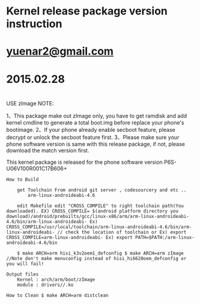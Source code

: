  Kernel release package version instruction
=====================================================
#
#      yuenar2@gmail.com
#        2015.02.28
#
USE zImage NOTE:

1、This package make out zImage only, you have to get ramdisk and add kernel cmdline to generate a total boot.img before replace your phone's bootimage. 2、If your phone already enable secboot feature, please decrypt or unlock the secboot feature first. 3、Please make sure your phone software version is same with this release package, if not, please download the match version first.

This kernel package is released for the phone software version P6S-U06V100R001C17B606+

    How to Build

        get Toolchain From android git server , codesourcery and etc ..
            arm-linux-androideabi-4.6

        edit Makefile edit "CROSS_COMPILE" to right toolchain path(You downloaded). EX) CROSS_COMPILE= $(android platform directory you download)/android/prebuilts/gcc/linux-x86/arm/arm-linux-androideabi-4.6/bin/arm-linux-androideabi- Ex) CROSS_COMPILE=/usr/local/toolchain/arm-linux-androideabi-4.6/bin/arm-linux-androideabi- // check the location of toolchain or Ex) export CROSS_COMPILE=arm-linux-androideabi- Ex) export PATH=$PATH:/arm-linux-androideabi-4.6/bin

        $ make ARCH=arm hisi_k3v2oem1_defconfig $ make ARCH=arm zImage  //Note don't make menuconfig instead of hisi_hi6620oem_defconfig or you will fail!

    Output files
        Kernel : arch/arm/boot/zImage
        module : drivers//.ko

    How to Clean $ make ARCH=arm distclean

